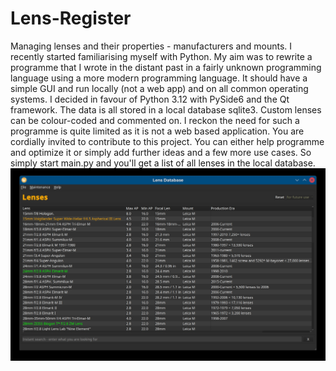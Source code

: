 # Lens-Register
Managing lenses and their properties - manufacturers and mounts.
I recently started familiarising myself with Python. My aim was to rewrite a programme that I wrote in the distant past in a fairly unknown programming language using a more modern programming language. It should have a simple GUI and run locally (not a web app) and on all common operating systems. I decided in favour of Python 3.12 with PySide6 and the Qt framework. The data is all stored in a local database sqlite3. Custom lenses can be colour-coded and commented on. I reckon the need for such a programme is quite limited as it is not a web based application. You are cordially invited to contribute to this project. You can either help programme and optimize it or simply add further ideas and a few more use cases.
So simply start main.py and you'll get a list of all lenses in the local database.
![Lereg1.jpg](images/Lereg1.jpg)



